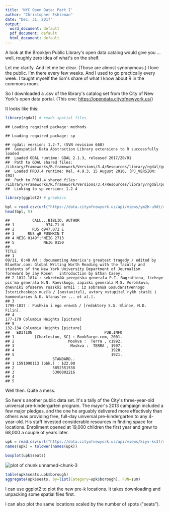 ```yaml
---
title: 'NYC Open Data: Part I'
author: "Christopher Eshleman"
date: "Dec. 31, 2017"
output:
  word_document: default
  pdf_document: default
  html_document: default
---
```




A look at the Brooklyn Public Library's open data catalog would give you ... well, roughly zero idea of what's on the shelf. 

Let me clarify. And let me be clear. (Those are almost synonymous.) I love the public. I'm there every few weeks. And I used to go practically every week. I taught myself the lion's share of what I know about R in the commons room. 

So I downloaded a .csv of the library's catalog set from the City of New York's open data portal. (This one: https://opendata.cityofnewyork.us/)

It looks like this: 

```r
library(rgdal) # reads spatial files 
```

```
## Loading required package: methods
```

```
## Loading required package: sp
```

```
## rgdal: version: 1.2-7, (SVN revision 660)
##  Geospatial Data Abstraction Library extensions to R successfully loaded
##  Loaded GDAL runtime: GDAL 2.1.3, released 2017/20/01
##  Path to GDAL shared files: /Library/Frameworks/R.framework/Versions/3.4/Resources/library/rgdal/gdal
##  Loaded PROJ.4 runtime: Rel. 4.9.3, 15 August 2016, [PJ_VERSION: 493]
##  Path to PROJ.4 shared files: /Library/Frameworks/R.framework/Versions/3.4/Resources/library/rgdal/proj
##  Linking to sp version: 1.2-4
```

```r
library(ggplot2) # graphics 

bpl = read.csv(url("https://data.cityofnewyork.us/api/views/ym2h-u9dt/rows.csv?accessType=DOWNLOAD"))
head(bpl, 5)
```

```
##          CALL...BIBLIO. AUTHOR
## 1              974.71 N       
## 2        RUS q947.072 E       
## 3      RUS qB PUSHKIN T       
## 4 NEIG 0149";"NEIG 2713       
## 5             NEIG 0150       
##                                                                                                                                                                                                                                                                                                                 TITLE
## 1                                                              09/11, 8:48 AM : documenting America's greatest tragedy / edited by BlueEar.com: Global Writing Worth Reading with the faculty and students of the New York University Department of Journalism   foreward by Jay Rosen   introduction by Ethan Casey.
## 2 1812-1814 : sekretna︠i︡a perepiska generala P.I. Bagrationa, lichnye pisʹma generala N.N. Raevskogo, zapiski generala M.S. Voron︠t︡sova, dnevniki ofi︠t︡serov russkǒi armii : iz sobrani︠i︡a Gosudarstvennogo Istoricheskogo muze︠i︡a / [sostaviteli, avtory vstupitelʹnykh statěi i kommentariev A.K. Afanasʹev ... et al.].
## 3                                                                                                                                                                                                                                             1799-1837 : Pushkin i ego vrem︠i︡a / [redaktory S.G. Blinov, M.D. Filin].
## 4                                                                                                                                                                                                                                                                                  177-179 Columbia Heights [picture]
## 5                                                                                                                                                                                                                                                                                  132-134 Columbia Heights [picture]
##   EDITION                                PUB.INFO
## 1         [Charleston, SC] : BookSurge.com, 2001.
## 2                        Moskva :  Terra , c1992.
## 3                         Moskva :  TERRA , 1997.
## 4                                           1920.
## 5                                           1921.
##                   STANDARD..
## 1 1591090113 (pbk.) : $22.00
## 2                 5852551538
## 3                 5300002216
## 4                           
## 5
```

Well then. Quite a mess. 

So here's another public data set. It's a tally of the City's three-year-old universal pre-kindergarten program. The mayor's 2013 campaign included a few major pledges, and the one he arguably delivered more effectively than others was providing free, full-day universal pre-kindergarten to any 4-year-old. His staff invested considerable resources in finding space for locations. Enrollment opened at 19,000 children the first year and grew to 68,000 a couple of years later. 


```r
upk = read.csv(url("https://data.cityofnewyork.us/api/views/kiyv-ks3f/rows.csv?accessType=DOWNLOAD")) 
names(upk) = tolower(names(upk)) 
```



```r
boxplot(upk$seats) 
```

![plot of chunk unnamed-chunk-3](figure/unnamed-chunk-3-1.png)

```r
table(upk$seats,upk$borough)  
aggregate(upk$seats, by=list(Category=upk$borough), FUN=sum) 
```


I can use ggplot2 to plot the new pre-k locations. It takes downloading and unpacking some spatial files first. 



I can also plot the same locations scaled by the number of spots ("seats"). 

